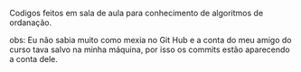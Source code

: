 Codigos feitos em sala de aula para conhecimento de algoritmos de ordanação.

obs: Eu não sabia muito como mexia no Git Hub e a conta do meu amigo do curso tava salvo na minha máquina, por isso os commits estão aparecendo a conta dele.
